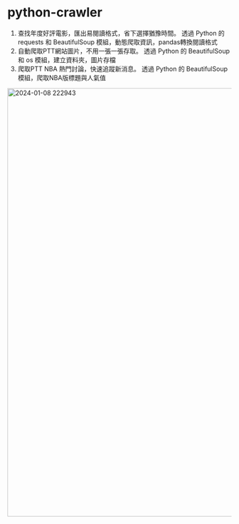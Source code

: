 # python-crawler
1. 查找年度好評電影，匯出易閱讀格式，省下選擇猶豫時間。
	透過 Python 的 requests 和 BeautifulSoup 模組，動態爬取資訊，pandas轉換閱讀格式
2. 自動爬取PTT網站圖片，不用一張一張存取。
	透過 Python 的 BeautifulSoup 和 os 模組，建立資料夾，圖片存檔
3. 爬取PTT NBA 熱門討論，快速追蹤新消息。
	透過 Python 的 BeautifulSoup 模組，爬取NBA版標題與人氣值
<img width="960" alt="2024-01-08 222943" src="https://github.com/Neiltt/python-crawler/assets/105161094/b417181f-9fed-482c-b378-2456b051b058">